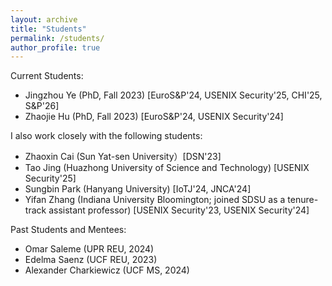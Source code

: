 ```yaml
---
layout: archive
title: "Students"
permalink: /students/
author_profile: true
---
```


Current Students:
- Jingzhou Ye (PhD, Fall 2023) [EuroS&P'24, USENIX Security'25, CHI'25, S&P'26]
- Zhaojie Hu (PhD, Fall 2023) [EuroS&P'24, USENIX Security'24]

I also work closely with the following students:
- Zhaoxin Cai (Sun Yat-sen University）[DSN'23]
- Tao Jing (Huazhong University of Science and Technology) [USENIX Security'25]
- Sungbin Park (Hanyang University) [IoTJ'24, JNCA'24]
- Yifan Zhang (Indiana University Bloomington; joined SDSU as a tenure-track assistant professor) [USENIX Security'23, USENIX Security'24]

Past Students and Mentees:
- Omar Saleme (UPR REU, 2024)
- Edelma Saenz (UCF REU, 2023)
- Alexander Charkiewicz (UCF MS, 2024)

<!--- <a href="https://xw48.github.io/faqs">FAQs for Future Students</a></p> -->
